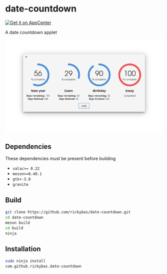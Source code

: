 # date-countdown
[![Get it on AppCenter](https://appcenter.elementary.io/badge.svg)](https://appcenter.elementary.io/com.github.rickybas.date-countdown)

A date countdown applet

![Screenshot](data/screenshot.png)

## Dependencies
These dependencies must be present before building

- `valac>= 0.22`
- `meson>=0.40.1`
- `gtk+-3.0`
- `granite`

## Build

```sh
git clone https://github.com/rickybas/date-countdown.git
cd date-countdown
meson build
cd build
ninja
```

## Installation

```sh
sudo ninja install
com.github.rickybas.date-countdown
```
